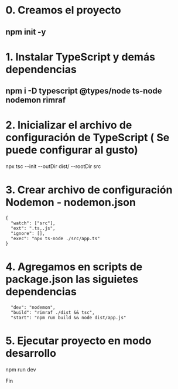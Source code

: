 
# 0. Creamos el proyecto

 ## npm init -y

# 1. Instalar TypeScript y demás dependencias

## npm i -D typescript @types/node ts-node nodemon rimraf

# 2. Inicializar el archivo de configuración de TypeScript ( Se puede configurar al gusto)
 npx tsc --init --outDir dist/ --rootDir src

# 3. Crear archivo de configuración Nodemon - nodemon.json
```
{
  "watch": ["src"],
  "ext": ".ts,.js",
  "ignore": [],
  "exec": "npx ts-node ./src/app.ts"
}
```
# 4. Agregamos en scripts de package.json las siguietes dependencias
```
  "dev": "nodemon",
  "build": "rimraf ./dist && tsc",
  "start": "npm run build && node dist/app.js"
```

# 5. Ejecutar proyecto en modo desarrollo
npm run dev

Fin